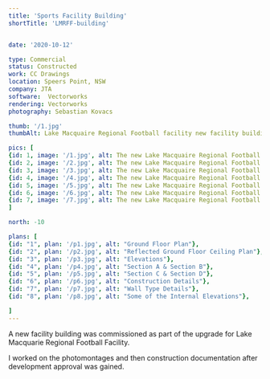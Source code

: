 ```yaml
---
title: 'Sports Facility Building'
shortTitle: 'LMRFF-building'


date: '2020-10-12'

type: Commercial
status: Constructed
work: CC Drawings
location: Speers Point, NSW
company: JTA
software:  Vectorworks
rendering: Vectorworks
photography: Sebastian Kovacs

thumb: '/1.jpg'
thumbAlt: Lake Macquaire Regional Football facility new facility building at Speers Point

pics: [
{id: 1, image: '/1.jpg', alt: The new Lake Macquaire Regional Football facility building car park side viewed from the north east, caption: New LMRFF building North East aspect viewed from The Esplanade. Home of the Jets FC...},
{id: 2, image: '/2.jpg', alt: The new Lake Macquaire Regional Football facility building soccer field side viewed from the south east, caption: South East aspect - field side view},
{id: 3, image: '/3.jpg', alt: The new Lake Macquaire Regional Football facility building Viewed from the car park, caption: View from the car park},
{id: 4, image: '/4.jpg', alt: The new Lake Macquaire Regional Football facility building Eaves detailing, caption: Eaves detailing},
{id: 5, image: '/5.jpg', alt: The new Lake Macquaire Regional Football facility building Public toilet window detailing, caption: Public toilet window detailing},
{id: 6, image: '/6.jpg', alt: The new Lake Macquaire Regional Football facility building Ground Level Photomontage , caption: Ground Level Photomontage of the new building},
{id: 7, image: '/7.jpg', alt: The new Lake Macquaire Regional Football facility building aerial Photomontage, caption: Aerial Photomontage of the new building in the LMRFF}
]

north: -10

plans: [
{id: "1", plan: '/p1.jpg', alt: "Ground Floor Plan"},
{id: "2", plan: '/p2.jpg', alt: "Reflected Ground Floor Ceiling Plan"},
{id: "3", plan: '/p3.jpg', alt: "Elevations"},
{id: "4", plan: '/p4.jpg', alt: "Section A & Section B"},
{id: "5", plan: '/p5.jpg', alt: "Section C & Section D"},
{id: "6", plan: '/p6.jpg', alt: "Construction Details"},
{id: "7", plan: '/p7.jpg', alt: "Wall Type Details"},
{id: "8", plan: '/p8.jpg', alt: "Some of the Internal Elevations"},

]
---
```


A new facility building was commissioned as part of the upgrade for Lake Macquarie Regional Football Facility.

I worked on the photomontages and then construction documentation after development approval was gained.